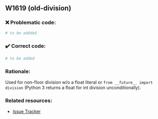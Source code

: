 ## W1619 (old-division)

### :x: Problematic code:

```python
# to be addded
```

### :heavy_check_mark: Correct code:

```python
# to be added
```

### Rationale:

Used for non-floor division w/o a float literal or
`from __future__ import division` (Python 3 returns a float for int division
unconditionally).

### Related resources:

- [Issue Tracker](https://github.com/PyCQA/pylint/issues?q=is%3Aissue+%22old-division%22+OR+%22W1619%22)

